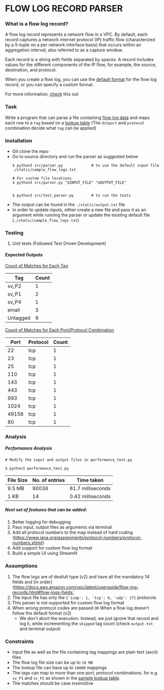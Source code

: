 # FLOW LOG RECORD PARSER

### What is a flow log record?
A flow log record represents a network flow in a VPC. By default, each record captures a network internet protocol (IP) traffic flow (characterized by a 5-tuple on a per network interface basis) that occurs within an aggregation interval, also referred to as a capture window.

Each record is a string with fields separated by spaces. A record includes values for the different components of the IP flow, for example, the source, destination, and protocol.

When you create a flow log, you can use the [default format](https://docs.aws.amazon.com/vpc/latest/userguide/flow-log-records.html#flow-logs-default) for the flow log record, or you can specify a custom format.


For more information, [check](https://docs.aws.amazon.com/vpc/latest/userguide/flow-log-records.html) this out


### Task 

Write a program that can parse a file containing [flow log data](./static/sample_flow_logs.txt) and maps each row to a `tag` based on a [lookup table](./static/lookup_table.csv) (The `dstport` and `protocol` combination decide what `tag` can be applied)

### Installation
- Git clone the repo
- Go to source directory and run the parser as suggested below
    ```
    $ python3 src/parser.py             # to use the default input file ./static/sample_flow_logs.txt
    
    # For custom file locations
    $ python3 src/parser.py "$INPUT_FILE" "$OUTPUT_FILE"

    
    $ python3 src/test_parser.py        # to run the tests
    ```
- The output can be found in the `./static/output.txt` file
- In order to update inputs, either create a new file and pass it as an argument while running the parser or update the existing default file (`./static/sample_flow_logs.txt`)

### Testing
1. Unit tests (Followed Test Driven Development)


#### Expected Outputs

<ins>Count of Matches for Each Tag</ins>

| Tag      | Count |
|----------|-------|
| sv_P2    | 1     |
| sv_P1    | 2     |
| sv_P4    | 1     |
| email    | 3     |
| Untagged | 9     |

<ins>Count of Matches for Each Port/Protocol Combination</ins>

| Port  | Protocol | Count |
|-------|----------|-------|
| 22    | tcp      | 1     |
| 23    | tcp      | 1     |
| 25    | tcp      | 1     |
| 110   | tcp      | 1     |
| 143   | tcp      | 1     |
| 443   | tcp      | 1     |
| 993   | tcp      | 1     |
| 1024  | tcp      | 1     |
| 49158 | tcp      | 1     |
| 80    | tcp      | 1     |


### Analysis

##### Performance Analysis
```
# Modify the input and output files in performance_test.py

$ python3 performance_test.py
```
| File Size  | No. of entries | Time taken |
|---------|---------|----------------------|
| 9.5 MB  | 90036   | 61.7 milliseconds  |
| 1 KB    | 14      | 0.42 milliseconds    |

##### Next set of features that can be added:

1. Better logging for debugging
2. Pass input, output files as arguments via terminal
3. Add all protocol numbers to the map instead of hard coding (https://www.iana.org/assignments/protocol-numbers/protocol-numbers.xhtml)
4. Add support for custom flow log format
5. Build a simple UI using Streamlit

### Assumptions
1. The flow logs are of deafult type (v2) and have all the mandatory 14 fields and [in order](https://docs.aws.amazon.com/vpc/latest/userguide/flow-log-records.html#flow-logs-fields`
2. The input file has only the `{'icmp': 1, 'tcp': 6, 'udp': 17}` protocols
3. This parser is not supported for custom flow log format
4. When wrong protocol codes are passed `OR` When a flow log doesn't follow the default format (v2)
    - We don't abort the execution. Instead, we just ignore that record and log it, while incrementing the `skipped` tag count (check `output.txt` and terminal output)
### Constraints

- Input file as well as the file containing tag mappings are plain text (ascii) files  
- The flow log file size can be up to `10 MB`
- The lookup file can have up to `10000` mappings 
- The tags can map to more than one port, protocol combinations.  for e.g. `sv_P1` and `sv_P2` as shown in the [sample lookup table](./static/lookup_table.csv). 
- The matches should be case insensitive 
